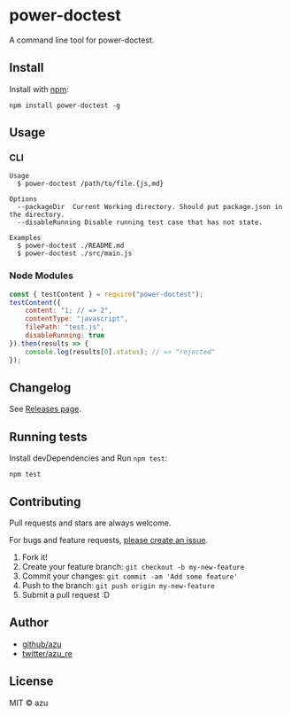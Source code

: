 # power-doctest

A command line tool for power-doctest.

## Install

Install with [npm](https://www.npmjs.com/):

    npm install power-doctest -g

## Usage

### CLI

	Usage
	  $ power-doctest /path/to/file.{js,md}

	Options
	  --packageDir  Current Working directory. Should put package.json in the directory.
	  --disableRunning Disable running test case that has not state.

	Examples
	  $ power-doctest ./README.md
	  $ power-doctest ./src/main.js

### Node Modules

```js
const { testContent } = require("power-doctest");
testContent({
    content: "1; // => 2",
    contentType: "javascript",
    filePath: "test.js",
    disableRunning: true
}).then(results => {
    console.log(results[0].status); // => "rejected"
});
```

## Changelog

See [Releases page](https://github.com/azu/power-doctest/releases).

## Running tests

Install devDependencies and Run `npm test`:

    npm test

## Contributing

Pull requests and stars are always welcome.

For bugs and feature requests, [please create an issue](https://github.com/azu/power-doctest/issues).

1. Fork it!
2. Create your feature branch: `git checkout -b my-new-feature`
3. Commit your changes: `git commit -am 'Add some feature'`
4. Push to the branch: `git push origin my-new-feature`
5. Submit a pull request :D

## Author

- [github/azu](https://github.com/azu)
- [twitter/azu_re](https://twitter.com/azu_re)

## License

MIT © azu
